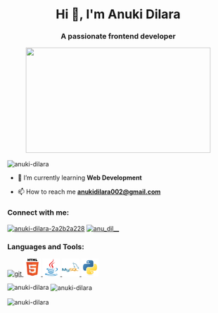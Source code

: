 <h1 align="center">Hi 👋, I'm Anuki Dilara</h1>
<h3 align="center">A passionate frontend developer</h3>
<p align="center"><img src="https://media.giphy.com/media/L1R1tvI9svkIWwpVYr/giphy.gif" width="420" height="240"></p>
<p align="left"> <img src="https://komarev.com/ghpvc/?username=anuki-dilara&label=Profile%20views&color=0e75b6&style=flat" alt="anuki-dilara" /> </p>

- 🌱 I’m currently learning **Web Development**

- 📫 How to reach me **anukidilara002@gmail.com**

<h3 align="left">Connect with me:</h3>
<p align="left">
<a href="https://linkedin.com/in/anuki-dilara-2a2b2a228" target="blank"><img align="center" src="https://raw.githubusercontent.com/rahuldkjain/github-profile-readme-generator/master/src/images/icons/Social/linked-in-alt.svg" alt="anuki-dilara-2a2b2a228" height="30" width="40" /></a>
<a href="https://instagram.com/anu_dil__" target="blank"><img align="center" src="https://raw.githubusercontent.com/rahuldkjain/github-profile-readme-generator/master/src/images/icons/Social/instagram.svg" alt="anu_dil__" height="30" width="40" /></a>
</p>

<h3 align="left">Languages and Tools:</h3>
<p align="left"> <a href="https://git-scm.com/" target="_blank" rel="noreferrer"> <img src="https://www.vectorlogo.zone/logos/git-scm/git-scm-icon.svg" alt="git" width="40" height="40"/> </a> <a href="https://www.w3.org/html/" target="_blank" rel="noreferrer"> <img src="https://raw.githubusercontent.com/devicons/devicon/master/icons/html5/html5-original-wordmark.svg" alt="html5" width="40" height="40"/> </a> <a href="https://www.java.com" target="_blank" rel="noreferrer"> <img src="https://raw.githubusercontent.com/devicons/devicon/master/icons/java/java-original.svg" alt="java" width="40" height="40"/> </a> <a href="https://www.mysql.com/" target="_blank" rel="noreferrer"> <img src="https://raw.githubusercontent.com/devicons/devicon/master/icons/mysql/mysql-original-wordmark.svg" alt="mysql" width="40" height="40"/> </a> <a href="https://www.python.org" target="_blank" rel="noreferrer"> <img src="https://raw.githubusercontent.com/devicons/devicon/master/icons/python/python-original.svg" alt="python" width="40" height="40"/> </a> </p>

<p><img align="left" src="https://github-readme-stats.vercel.app/api/top-langs?username=anuki-dilara&show_icons=true&locale=en&layout=compact" alt="anuki-dilara" /></p>

<p>&nbsp;<img align="center" src="https://github-readme-stats.vercel.app/api?username=anuki-dilara&show_icons=true&locale=en" alt="anuki-dilara" /></p>

<p><img align="center" src="https://github-readme-streak-stats.herokuapp.com/?user=anuki-dilara&" alt="anuki-dilara" /></p>



